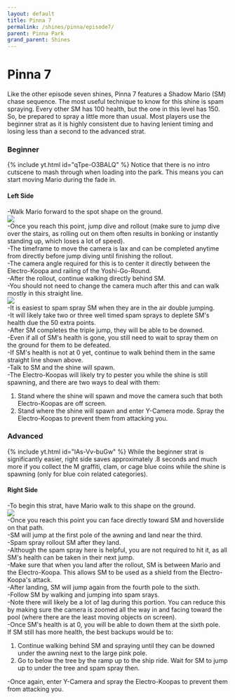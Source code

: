 ```yaml
---
layout: default 
title: Pinna 7
permalink: /shines/pinna/episode7/
parent: Pinna Park
grand_parent: Shines
---
```


# Pinna 7
Like the other episode seven shines, Pinna 7 features a Shadow Mario (SM) chase sequence. The most useful technique to know for this shine is spam spraying. Every other SM has 100 health, but the one in this level has 150. So, be prepared to spray a little more than usual. Most players use the beginner strat as it is highly consistent due to having lenient timing and losing less than a second to the advanced strat.

### Beginner
{% include yt.html id="qTpe-O3BALQ" %}
Notice that there is no intro cutscene to mash through when loading into the park. This means you can start moving Mario during the fade in.

#### Left Side
-Walk Mario forward to the spot shape on the ground.  
<img src="https://i.imgur.com/PbnnIER.png">  
-Once you reach this point, jump dive and rollout (make sure to jump dive over the stairs, as rolling out on them often results in bonking or instantly standing up, which loses a lot of speed).  
-The timeframe to move the camera is lax and can be completed anytime from directly before jump diving until finishing the rollout.  
-The camera angle required for this is to center it directly between the Electro-Koopa and railing of the Yoshi-Go-Round.  
-After the rollout, continue walking directly behind SM.  
-You should not need to change the camera much after this and can walk mostly in this straight line.  
<img src="https://i.imgur.com/QTaAKYj.png">  
-It is easiest to spam spray SM when they are in the air double jumping.  
-It will likely take two or three well timed spam sprays to deplete SM's health due the 50 extra points.  
-After SM completes the triple jump, they will be able to be downed.  
-Even if all of SM's health is gone, you still need to wait to spray them on the ground for them to be defeated.  
-If SM's health is not at 0 yet, continue to walk behind them in the same straight line shown above.  
-Talk to SM and the shine will spawn.  
-The Electro-Koopas will likely try to pester you while the shine is still spawning, and there are two ways to deal with them:
1. Stand where the shine will spawn and move the camera such that both Electro-Koopas are off screen.
2. Stand where the shine will spawn and enter Y-Camera mode. Spray the Electro-Koopas to prevent them from attacking you.

### Advanced
{% include yt.html id="lAs-Vv-buGw" %}
While the beginner strat is significantly easier, right side saves approximately .8 seconds and much more if you collect the M graffiti, clam, or cage blue coins while the shine is spawning (only for blue coin related categories).

#### Right Side
-To begin this strat, have Mario walk to this shape on the ground.  
<img src="https://i.imgur.com/ugZIxTc.png">  
-Once you reach this point you can face directly toward SM and hoverslide on that path.  
-SM will jump at the first pole of the awning and land near the third.  
-Spam spray rollout SM after they land.  
-Although the spam spray here is helpful, you are not required to hit it, as all SM's health can be taken in their next jump.  
-Make sure that when you land after the rollout, SM is between Mario and the Electro-Koopa. This allows SM to be used as a shield from the Electro-Koopa's attack.  
-After landing, SM will jump again from the fourth pole to the sixth.  
-Follow SM by walking and jumping into spam srays.  
-Note there will likely be a lot of lag during this portion. You can reduce this by making sure the camera is zoomed all the way in and facing toward the pool (where there are the least moving objects on screen).  
-Once SM's health is at 0, you will be able to down them at the sixth pole.  
If SM still has more health, the best backups would be to:
1. Continue walking behind SM and spraying until they can be downed under the awning next to the large pink pole.
2. Go to below the tree by the ramp up to the ship ride. Wait for SM to jump up to under the tree and spam spray then.

-Once again, enter Y-Camera and spray the Electro-Koopas to prevent them from attacking you.
